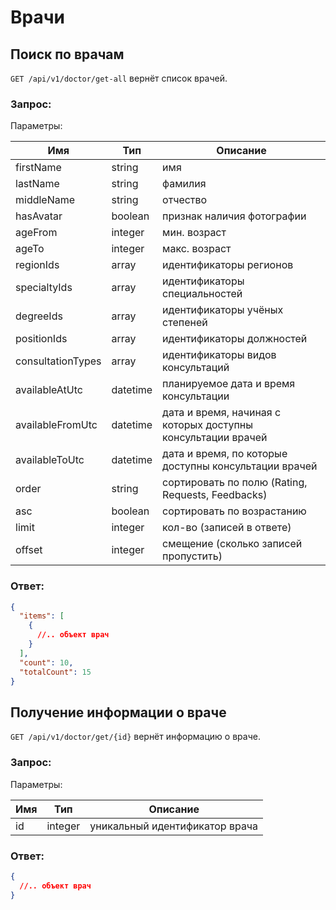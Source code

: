 # Врачи

## Поиск по врачам

`GET /api/v1/doctor/get-all` вернёт список врачей.

### Запрос:

Параметры: 

Имя | Тип | Описание
--- | --- | ---
firstName | string | имя
lastName | string | фамилия
middleName | string | отчество
hasAvatar | boolean | признак наличия фотографии
ageFrom | integer | мин. возраст
ageTo | integer | макс. возраст
regionIds | array | идентификаторы регионов
specialtyIds | array | идентификаторы специальностей
degreeIds | array | идентификаторы учёных степеней
positionIds | array | идентификаторы должностей
consultationTypes | array | идентификаторы видов консультаций
availableAtUtc | datetime | планируемое дата и время консультации
availableFromUtc | datetime | дата и время, начиная с которых доступны консультации врачей
availableToUtc | datetime | дата и время, по которые доступны консультации врачей
order | string | сортировать по полю (Rating, Requests, Feedbacks)
asc | boolean | сортировать по возрастанию
limit | integer | кол-во (записей в ответе)
offset | integer | смещение (сколько записей пропустить)

### Ответ:

```json
{
  "items": [
    {
      //.. объект врач
    }
  ],
  "count": 10,
  "totalCount": 15
}
```

## Получение информации о враче

`GET /api/v1/doctor/get/{id}` вернёт информацию о враче.

### Запрос:

Параметры: 

Имя | Тип | Описание
--- | --- | ---
id | integer | уникальный идентификатор врача

### Ответ:

```json
{
  //.. объект врач
}
```
